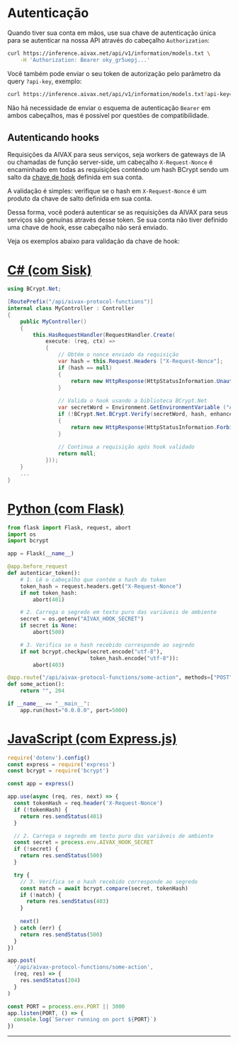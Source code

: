 # Autenticação

Quando tiver sua conta em mãos, use sua chave de autenticação única para se autenticar na nossa API através do cabeçalho `Authorization`:

```bash
curl https://inference.aivax.net/api/v1/information/models.txt \
    -H 'Authorization: Bearer oky_gr5uepj...'
```

Você também pode enviar o seu token de autorização pelo parâmetro da query `?api-key`, exemplo:

```bash
curl https://inference.aivax.net/api/v1/information/models.txt?api-key=oky_gr5uepj...
```

Não há necessidade de enviar o esquema de autenticação `Bearer` em ambos cabeçalhos, mas é possível por questões de compatibilidade.

## Autenticando hooks

Requisições da AIVAX para seus serviços, seja workers de gateways de IA ou chamadas de função server-side, um cabeçalho `X-Request-Nonce` é encaminhado em todas as requisições conténdo um hash BCrypt sendo um salto da [chave de hook](https://console.aivax.net/dashboard/account) definida em sua conta.

A validação é simples: verifique se o hash em `X-Request-Nonce` é um produto da chave de salto definida em sua conta.

Dessa forma, você poderá autenticar se as requisições da AIVAX para seus serviços são genuínas através desse token. Se sua conta não tiver definido uma chave de hook, esse cabeçalho não será enviado.

Veja os exemplos abaixo para validação da chave de hook:

# [C# (com Sisk)](#tab/csharp-sisk)

```csharp
using BCrypt.Net;

[RoutePrefix("/api/aivax-protocol-functions")]
internal class MyController : Controller
{
    public MyController()
    {
        this.HasRequestHandler(RequestHandler.Create(
            execute: (req, ctx) =>
            {
                // Obtém o nonce enviado da requisição
                var hash = this.Request.Headers ["X-Request-Nonce"];
                if (hash == null)
                {
                    return new HttpResponse(HttpStatusInformation.Unauthorized);
                }
                
                // Valida o hook usando a biblioteca BCrypt.Net
                var secretWord = Environment.GetEnvironmentVariable ("AIVAX_HOOK_SECRET");
                if (!BCrypt.Net.BCrypt.Verify(secretWord, hash, enhancedEntropy: false))
                {
                    return new HttpResponse(HttpStatusInformation.Forbidden);
                }
                
                // Continua a requisição após hook validado
                return null;
            }));
    }
    ...
}
```

# [Python (com Flask)](#tab/python-flask)

```python
from flask import Flask, request, abort
import os
import bcrypt

app = Flask(__name__)

@app.before_request
def autenticar_token():
    # 1. Lê o cabeçalho que contém o hash do token
    token_hash = request.headers.get("X-Request-Nonce")
    if not token_hash:
        abort(401)

    # 2. Carrega o segredo em texto puro das variáveis de ambiente
    secret = os.getenv("AIVAX_HOOK_SECRET")
    if secret is None:
        abort(500)

    # 3. Verifica se o hash recebido corresponde ao segredo
    if not bcrypt.checkpw(secret.encode("utf-8"),
                          token_hash.encode("utf-8")):
        abort(403)

@app.route("/api/aivax-protocol-functions/some-action", methods=["POST"])
def some_action():
    return "", 204

if __name__ == "__main__":
    app.run(host="0.0.0.0", port=5000)
```

# [JavaScript (com Express.js)](#tab/js-express)

```javascript
require('dotenv').config()
const express = require('express')
const bcrypt = require('bcrypt')

const app = express()

app.use(async (req, res, next) => {
  const tokenHash = req.header('X-Request-Nonce')
  if (!tokenHash) {
    return res.sendStatus(401)
  }

  // 2. Carrega o segredo em texto puro das variáveis de ambiente
  const secret = process.env.AIVAX_HOOK_SECRET
  if (!secret) {
    return res.sendStatus(500)
  }

  try {
    // 3. Verifica se o hash recebido corresponde ao segredo
    const match = await bcrypt.compare(secret, tokenHash)
    if (!match) {
      return res.sendStatus(403)
    }
    
    next()
  } catch (err) {
    return res.sendStatus(500)
  }
})

app.post(
  '/api/aivax-protocol-functions/some-action',
  (req, res) => {
    res.sendStatus(204)
  }
)

const PORT = process.env.PORT || 3000
app.listen(PORT, () => {
  console.log(`Server running on port ${PORT}`)
})
```

---